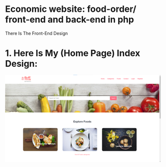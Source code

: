 # Economic website: food-order/ front-end and back-end in php
There Is The Front-End Design
# 1.	Here Is My (Home Page) Index Design:
<img src = https://github.com/pgreen24/Economic-website-food-order-front-end-and-back-end/blob/main/images/FRONT%20End/home%20page.png>
